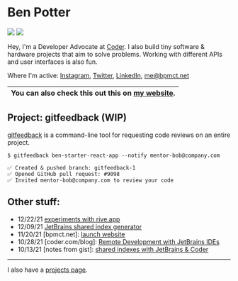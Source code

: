 # Ben Potter

![](https://img.shields.io/endpoint?url=https://bpmct.net/api/raspberry_pi_status&cacheSeconds=3&logo=raspberrypi&labelColor=c51a4a&style=for-the-badge&cacheSeconds=4) [![](https://img.shields.io/endpoint?url=https://bpmct.net/api/slack_status&cacheSeconds=4&logo=slack&style=for-the-badge&cacheSeconds=6)](https://cdr.co/join-community)

Hey, I'm a Developer Advocate at [Coder](https://coder.com/). I also build tiny software & hardware projects that aim to solve problems. Working with different APIs and user interfaces is also fun.

Where I'm active: [Instagram](https://instagram.com/bpmct), [Twitter](https://twitter.com/bpmct), [LinkedIn](https://linkedin.com/in/bpmct), [me@bpmct.net](mailto:me@bpmct.net)

<!-- WEB_EXCLUDE -->

| You can also check this out this on [my website](https://bpmct.net).
| ---

<!-- END_WEB_EXCLUDE -->

## Project: gitfeedback (WIP)

[gitfeedback](https://github.com/bpmct/gitfeedback) is a command-line tool for requesting code reviews on an entire project.

```shell
$ gitfeedback ben-starter-react-app --notify mentor-bob@company.com

✅ Created & pushed branch: gitfeedback-1
✅ Opened GitHub pull request: #9098
✅ Invited mentor-bob@company.com to review your code
```

## Other stuff:

- 12/22/21 [experiments with rive.app](https://twitter.com/bpmct/status/1473809067004940288)
- 12/09/21 [JetBrains shared index generator](https://coder.com/blog/faster-jetbrains-ides-with-shared-indexes)
- 11/20/21 \[bpmct.net\]: [launch website](https://bpmct.net)
- 10/28/21 \[coder.com/blog\]: [Remote Development with JetBrains IDEs](https://coder.com/blog/remote-development-with-jetbrains-ides)
- 10/13/21 \[notes from gist\]: [shared indexes with JetBrains & Coder](https://gist.github.com/bpmct/8881034ca3efc29d9b9f4af9ee3a0f7e)

---

I also have a [projects page](/projects).
